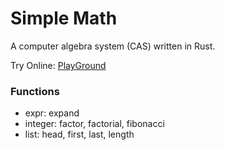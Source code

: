 Simple Math
===========

A computer algebra system (CAS) written in Rust.

Try Online: [PlayGround](https://galaster.github.io/SimpleMath/)

### Functions

- expr: expand
- integer: factor, factorial, fibonacci
- list: head, first, last, length